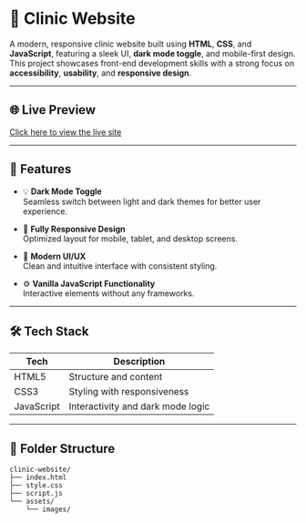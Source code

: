 # 🏥 Clinic Website

A modern, responsive clinic website built using **HTML**, **CSS**, and **JavaScript**, featuring a sleek UI, **dark mode toggle**, and mobile-first design. This project showcases front-end development skills with a strong focus on **accessibility**, **usability**, and **responsive design**.

---

## 🌐 Live Preview

[Click here to view the live site](#)

---

## 🚀 Features

- 💡 **Dark Mode Toggle**  
  Seamless switch between light and dark themes for better user experience.

- 📱 **Fully Responsive Design**  
  Optimized layout for mobile, tablet, and desktop screens.

- 🎨 **Modern UI/UX**  
  Clean and intuitive interface with consistent styling.

- ⚙️ **Vanilla JavaScript Functionality**  
  Interactive elements without any frameworks.

---

## 🛠️ Tech Stack

| Tech       | Description                       |
| ---------- | --------------------------------- |
| HTML5      | Structure and content             |
| CSS3       | Styling with responsiveness       |
| JavaScript | Interactivity and dark mode logic |

---

## 📁 Folder Structure

```plaintext
clinic-website/
├── index.html
├── style.css
├── script.js
└── assets/
    └── images/
```
